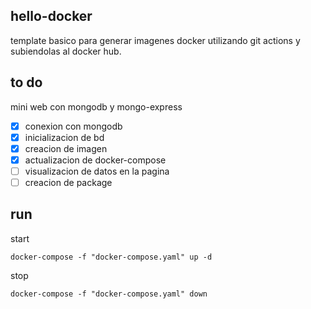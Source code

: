 ## hello-docker

template basico para generar imagenes docker utilizando git actions y subiendolas al docker hub.

## to do

mini web con mongodb y mongo-express

* [x] conexion con mongodb
* [x] inicializacion de bd
* [x] creacion de imagen
* [x] actualizacion de docker-compose 
* [ ] visualizacion de datos en la pagina
* [ ] creacion de package

## run

start
```docker
docker-compose -f "docker-compose.yaml" up -d
```

stop
```docker
docker-compose -f "docker-compose.yaml" down
```